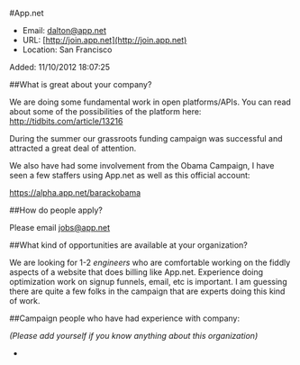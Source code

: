 
#App.net

* Email: [dalton@app.net](mailto:dalton@app.net)
* URL: [http://join.app.net](http://join.app.net)
* Location: San Francisco

Added: 11/10/2012 18:07:25

##What is great about your company?

We are doing some fundamental work in open platforms/APIs. You can read about some of the possibilities of the platform here: http://tidbits.com/article/13216 



During the summer our grassroots funding campaign was successful and attracted a great deal of attention.



We also have had some involvement from the Obama Campaign, I have seen a few staffers using App.net as well as this official account: 

https://alpha.app.net/barackobama

##How do people apply?

Please email jobs@app.net

##What kind of opportunities are available at your organization?

We are looking for 1-2 _engineers_ who are comfortable working on the fiddly aspects of a website that does billing like App.net. Experience doing optimization work on signup funnels, email, etc is important. I am guessing there are quite a few folks in the campaign that are experts doing this kind of work.



##Campaign people who have had experience with company:

*(Please add yourself if you know anything about this organization)*

* 


    